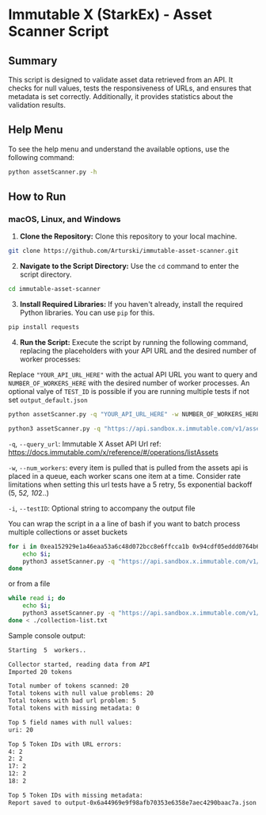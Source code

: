# Immutable X (StarkEx) - Asset Scanner Script

## Summary

This script is designed to validate asset data retrieved from an API. It checks for null values, tests the responsiveness of URLs, and ensures that metadata is set correctly. Additionally, it provides statistics about the validation results.

## Help Menu

To see the help menu and understand the available options, use the following command:

```bash
python assetScanner.py -h
```

## How to Run

### macOS, Linux, and Windows

1. **Clone the Repository:** Clone this repository to your local machine.

```bash
git clone https://github.com/Arturski/immutable-asset-scanner.git
```

2. **Navigate to the Script Directory:** Use the `cd` command to enter the script directory.

```bash
cd immutable-asset-scanner
```

3. **Install Required Libraries:** If you haven't already, install the required Python libraries. You can use `pip` for this.

```bash
pip install requests
```

4. **Run the Script:** Execute the script by running the following command, replacing the placeholders with your API URL and the desired number of worker processes:


Replace `"YOUR_API_URL_HERE"` with the actual API URL you want to query and `NUMBER_OF_WORKERS_HERE` with the desired number of worker processes. An optional valye of `TEST_ID` is possible if you are running multiple tests if not set `output_default.json`

```bash
python assetScanner.py -q "YOUR_API_URL_HERE" -w NUMBER_OF_WORKERS_HERE -i "TEST_ID"

python3 assetScanner.py -q "https://api.sandbox.x.immutable.com/v1/assets?page_size=200&order_by=updated_at&direction=desc&collection=0xea152929e1a46eaa53a6c48d072bcc8e6ffcca1b" -w 5 -i "full_collection_run"
```


`-q`, `--query_url`: Immutable X Asset API Url ref: https://docs.immutable.com/x/reference/#/operations/listAssets

`-w`, `--num_workers`: every item is pulled that is pulled from the assets api is placed in a queue, each worker scans one item at a time. Consider rate limitations when setting this url tests have a 5 retry, 5s exponential backoff (5, 5*2, 10*2..)

`-i`, `--testID`: Optional string to accompany the output file


You can wrap the script in a a line of bash if you want to batch process multiple collections or asset buckets

```bash
for i in 0xea152929e1a46eaa53a6c48d072bcc8e6ffcca1b 0x94cdf05eddd0764b6d58751e0370b6de0d4e713a ; do 
    echo $i;  
    python3 assetScanner.py -q "https://api.sandbox.x.immutable.com/v1/assets?page_size=200&order_by=updated_at&direction=desc&collection=${i}" -w 5 -i ${i} ; 
done 
```

or from a file

```bash
while read i; do 
    echo $i;  
    python3 assetScanner.py -q "https://api.sandbox.x.immutable.com/v1/assets?page_size=200&order_by=updated_at&direction=desc&collection=${i}" -w 5 -i ${i} ; 
done < ./collection-list.txt
```

Sample console output:

```bash
Starting  5  workers..

Collector started, reading data from API
Imported 20 tokens

Total number of tokens scanned: 20
Total tokens with null value problems: 20
Total tokens with bad url problem: 5
Total tokens with missing metadata: 0

Top 5 field names with null values:
uri: 20

Top 5 Token IDs with URL errors:
4: 2
2: 2
17: 2
12: 2
18: 2

Top 5 Token IDs with missing metadata:
Report saved to output-0x6a44969e9f98afb70353e6358e7aec4290baac7a.json
```